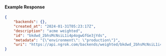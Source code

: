 <!-- Code generated for API Clients. DO NOT EDIT. -->

#### Example Response

```json
{
	"backends": {},
	"created_at": "2024-01-31T05:23:17Z",
	"description": "acme weighted",
	"id": "bkdwd_2bhsMcNsiL1i4p4ogwGfGe3jYds",
	"metadata": "{\"environment\": \"production\"}",
	"uri": "https://api.ngrok.com/backends/weighted/bkdwd_2bhsMcNsiL1i4p4ogwGfGe3jYds"
}
```
